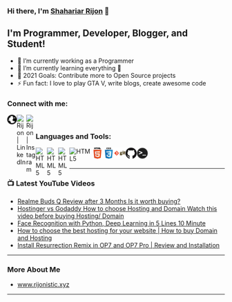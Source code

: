 
### Hi there, I'm [Shahariar Rijon][website1] 👋

## I'm  Programmer, Developer, Blogger, and Student!
- 🔭 I’m currently working as a Programmer
- 🌱 I’m currently learning everything 🤣
- 🥅 2021 Goals: Contribute more to Open Source projects
- ⚡ Fun fact: I love to play GTA V, write blogs, create awesome code

### Connect with me:

[<img align="left" alt="Rijon" width="22px" src="https://raw.githubusercontent.com/iconic/open-iconic/master/svg/globe.svg" />][website2]
[<img align="left" alt="Rijon | LinkedIn" width="22px" src="https://cdn.jsdelivr.net/npm/simple-icons@v3/icons/linkedin.svg" />][linkedin]
[<img align="left" alt="Rijon | Instagram" width="22px" src="https://cdn.jsdelivr.net/npm/simple-icons@v3/icons/instagram.svg" />][instagram]

<br />

### Languages and Tools:

<img align="left" alt="HTML5" width="26px" src="https://seeklogo.com/images/P/python-logo-C50EED1930-seeklogo.com.png" />

<img align="left" alt="HTML5" width="26px" src="https://yt3.ggpht.com/a/AATXAJx8LkHvX8Lm2xFI3cM7Y6DaBrfEvGTkwyGM_pvG-Q=s900-c-k-c0xffffffff-no-rj-mo" />

<img align="left" alt="HTML5" width="26px" src="https://img.stackshare.io/service/5601/keras.png" />


<img align="left" alt="HTML5" width="52px" src="https://static.djangoproject.com/img/logos/django-logo-positive.png" />



<img align="left" alt="HTML5" width="26px" src="https://raw.githubusercontent.com/github/explore/80688e429a7d4ef2fca1e82350fe8e3517d3494d/topics/html/html.png" />

<img align="left" alt="CSS3" width="26px" src="https://raw.githubusercontent.com/github/explore/80688e429a7d4ef2fca1e82350fe8e3517d3494d/topics/css/css.png" />

<img align="left" alt="Git" width="26px" src="https://raw.githubusercontent.com/github/explore/80688e429a7d4ef2fca1e82350fe8e3517d3494d/topics/git/git.png" />

<img align="left" alt="GitHub" width="26px" src="https://raw.githubusercontent.com/github/explore/78df643247d429f6cc873026c0622819ad797942/topics/github/github.png" />

<img align="left" alt="HTML5" width="26px" src="https://raw.githubusercontent.com/github/explore/80688e429a7d4ef2fca1e82350fe8e3517d3494d/topics/terminal/terminal.png" />

<br />
<br />

---

### 📺 Latest YouTube Videos
<!-- YOUTUBE:START -->
- [Realme Buds Q Review after 3 Months Is it worth buying?](https://www.youtube.com/watch?v=GUM6GFmIdHI)
- [Hostinger vs Godaddy How to choose Hosting and Domain Watch this video before buying Hosting/ Domain](https://www.youtube.com/watch?v=tGNB41tfTa8)
- [Face Recognition with Python, Deep Learning in 5 Lines 10 Minute](https://www.youtube.com/watch?v=EU0LHtEJTnE)
- [How to choose the best hosting for your website | How to buy Domain and Hosting](https://www.youtube.com/watch?v=4iaqc0GcqOI)
- [Install Resurrection Remix in OP7 and OP7 Pro | Review and Installation](https://www.youtube.com/watch?v=pmUiKtlUgxA)
<!-- YOUTUBE:END -->

---


### More About Me


- www.rijonistic.xyz

---
<!--
<img align="left" alt="codeSTACKr's Github Stats" src="https://github-readme-stats.codestackr.vercel.app/api?username=Dipeshpal&show_icons=true&hide_border=true" />

[![Top Langs](https://github-readme-stats.vercel.app/api/top-langs/?username=Dipeshpal&layout=compact)](https://github.com/anuraghazra/github-readme-stats)
-->

[website1]: https://www.rijonistic.xyz
[website2]: https://www.rijonistic.xyz
[twitter]: 
[youtube]: 
[instagram]: https://www.instagram.com/rijonistic/
[linkedin]: https://www.linkedin.com/in/shahariar-rijon/
